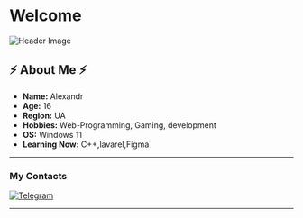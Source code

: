 # Welcome 

![Header Image](https://letsplayers.ru/wp-content/uploads/2022/04/devochki-loli-gensh.jpeg) <!-- Замените на ссылку вашей картинки -->


## ⚡ About Me ⚡

- **Name:** Alexandr  
- **Age:** 16  
- **Region:** UA  
- **Hobbies:** Web-Programming, Gaming, development 
- **OS:** Windows 11  
- **Learning Now:** C++,lavarel,Figma 

---

### My Contacts
[![Telegram](https://img.shields.io/badge/Telegram-%230077B5.svg?style=for-the-badge&logo=telegram&logoColor=white)]([https://t.me/kayota_frontend](https://t.me/Lost_Dev_Team))  

---

